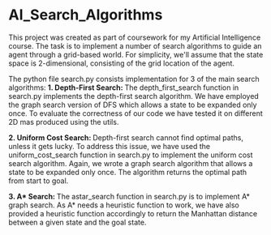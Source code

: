 # AI_Search_Algorithms

This project was created as part of coursework for my Artificial Intelligence course.
The task is to implement a number of search algorithms to guide an agent through a grid-based world.
For simplicity, we'll assume that the state space is 2-dimensional, consisting of the grid location of the agent.

The python file search.py consists implementation for 3 of the main search algorithms:
<b> 1. Depth-First Search: </b> The depth_first_search function in search.py implements the depth-first search algorithm. We have employed the graph search version of DFS which allows a state to be expanded only once. To evaluate the correctness of our code we have tested it on different 2D mas produced using the utils.

<b> 2. Uniform Cost Search: </b> Depth-first search cannot find optimal paths, unless it gets lucky. To address this issue, we have used the uniform_cost_search function in search.py to implement the uniform cost search algorithm. Again, we wrote a graph search algorithm that allows a state to be expanded only once. The algorithm returns the optimal path from start to goal.


<b> 3. A* Search: </b> The astar_search function in search.py is to implement A* graph search. As A* needs a heuristic function to work, we have also provided a heuristic function accordingly to return the Manhattan distance between a given state and the goal state.
